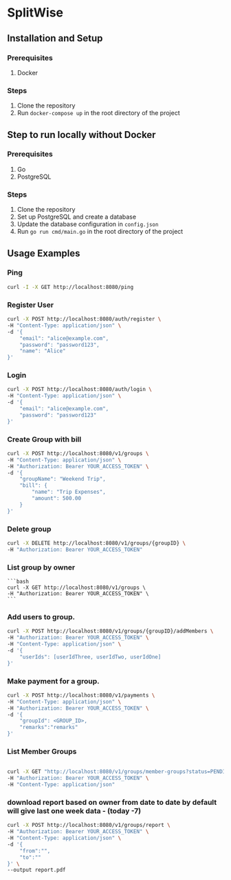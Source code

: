 # SplitWise

## Installation and Setup

### Prerequisites

1. Docker

### Steps

1. Clone the repository
2. Run `docker-compose up` in the root directory of the project

## Step to run locally without Docker

### Prerequisites

1. Go 
2. PostgreSQL

### Steps

1. Clone the repository
2. Set up PostgreSQL and create a database
3. Update the database configuration in `config.json`
4. Run `go run cmd/main.go` in the root directory of the project

## Usage Examples


### Ping 
```bash
curl -I -X GET http://localhost:8080/ping

```

### Register User

```bash
curl -X POST http://localhost:8080/auth/register \
-H "Content-Type: application/json" \
-d '{
    "email": "alice@example.com",
    "password": "password123",
    "name": "Alice"
}'
```

### Login

```bash
curl -X POST http://localhost:8080/auth/login \
-H "Content-Type: application/json" \
-d '{
    "email": "alice@example.com",
    "password": "password123"
}'
```

### Create Group with bill

```bash
curl -X POST http://localhost:8080/v1/groups \
-H "Content-Type: application/json" \
-H "Authorization: Bearer YOUR_ACCESS_TOKEN" \
-d '{
    "groupName": "Weekend Trip",
    "bill": {
        "name": "Trip Expenses",
        "amount": 500.00
    }
}'
```

### Delete group 

```bash
curl -X DELETE http://localhost:8080/v1/groups/{groupID} \
-H "Authorization: Bearer YOUR_ACCESS_TOKEN"

```

### List group by owner
    ```bash
    curl -X GET http://localhost:8080/v1/groups \
    -H "Authorization: Bearer YOUR_ACCESS_TOKEN" \
    ```

### Add users to group.

```bash
curl -X POST http://localhost:8080/v1/groups/{groupID}/addMembers \
-H "Authorization: Bearer YOUR_ACCESS_TOKEN" \
-H "Content-Type: application/json" \
-d '{
    "userIds": [userIdThree, userIdTwo, userIdOne]
}'
```

### Make payment for a group.
```bash
curl -X POST http://localhost:8080/v1/payments \
-H "Content-Type: application/json" \
-H "Authorization: Bearer YOUR_ACCESS_TOKEN" \
-d '{
    "groupId": <GROUP_ID>,
    "remarks":"remarks"
}'
```
### List Member Groups
```bash

curl -X GET "http://localhost:8080/v1/groups/member-groups?status=PENDING" \
-H "Authorization: Bearer YOUR_ACCESS_TOKEN" \
-H "Content-Type: application/json"

```

### download report based on owner from date to date by default will give last one week data - (today -7)
```bash
curl -X POST http://localhost:8080/v1/groups/report \
-H "Authorization: Bearer YOUR_ACCESS_TOKEN" \
-H "Content-Type: application/json" \
-d '{
    "from":"",
    "to":""
}' \
--output report.pdf
```